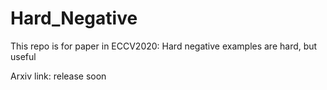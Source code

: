# Hard_Negative
This repo is for paper in ECCV2020: Hard negative examples are hard, but useful 

Arxiv link: release soon
